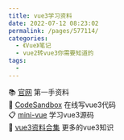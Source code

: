 ```yaml
---
title: vue3学习资料
date: 2022-07-12 08:23:02
permalink: /pages/577114/
categories:
  - 《Vue》笔记
  - vue2转vue3你需要知道的
tags:
  - 
---
```


:books: [官网](https://v3.cn.vuejs.org/) 第一手资料<br/>
:scroll: [CodeSandbox](https://codesandbox.io/s/vue?utm_source=dotnew&file=/src/main.js) 在线写vue3代码 <br/>
:clipboard: [mini-vue](https://github.com/cuixiaorui/mini-vue) 学习vue3源码 <br/>
:green_book: [vue3资料合集](https://github.com/vuesomedev/awesome-vue-3) 更多的vue3知识